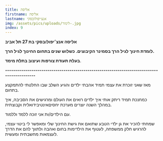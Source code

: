 ```yaml
---
title: אליסה
firstname: אליסה
lastname: אנצ׳יפולובסקי
img: /assets/pics/uploads/לימור-.jpg
index: 9
---
```

**אליסה אנצ׳יפולובסקי בת 27 תל אביב**

**לומדת חינוך לגיל הרך בסמינר הקיבוצים. כשלוש שנים בתחום החינוך לגיל הרך.**

**בעלת תעודת צורפות ועיצוב בתלת מימד**.

**\-------------------------------------------------------------------------------------------**

מאז שאני זוכרת את עצמי תמיד אהבתי ילדים והגיע השלב שבו החלטתי להתמקצע בתחום.

כמחנכת תמיד ריתק אותי איך ילדים רואים את העולם ומרגישים את הסביבה, איך במהלך השנה יוצרים מערכת יחסיםאינטיבידואלית וקבוצתית.

עם הילדים/ות אני זוכה ללמד וללמוד.

שמחתי להכיר את גן ילדי הטבע שתואם את גישת החינוך שלי ומאפשר לי ביטוי עצמי, להרגיש חלק ממשפחה, לעטוף את הילדימות בחום ואהבה ולתווך להם את הדרך לעצמאות מחשבתית ומעשית.